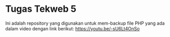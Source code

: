 # Tugas Tekweb 5

Ini adalah repository yang digunakan untuk mem-backup file PHP yang ada dalam video dengan link berikut:
https://youtu.be/-sU6Lt4OnSo
